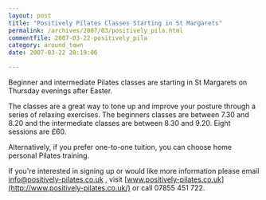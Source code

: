 ```yaml
---
layout: post
title: "Positively Pilates Classes Starting in St Margarets"
permalink: /archives/2007/03/positively_pila.html
commentfile: 2007-03-22-positively_pila
category: around_town
date: 2007-03-22 20:19:06

---
```


Beginner and intermediate Pilates classes are starting in St Margarets on Thursday evenings after Easter.

The classes are a great way to tone up and improve your posture through a series of relaxing exercises. The beginners classes are between 7.30 and 8.20 and the intermediate classes are between 8.30 and 9.20. Eight sessions are £60.

Alternatively, if you prefer one-to-one tuition, you can choose home personal Pilates training.

If you're interested in signing up or would like more information please email <info@positively-pilates.co.uk> , visit [www.positively-pilates.co.uk](http://www.positively-pilates.co.uk/) or call 07855 451 722.
